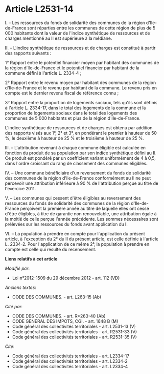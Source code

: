 # Article L2531-14

I. – Les ressources du fonds de solidarité des communes de la région d'Ile-de-France sont réparties entre les communes de
cette région de plus de 5 000 habitants dont la valeur de l'indice synthétique de ressources et de charges mentionné au II
est supérieure à la médiane.

II. – L'indice synthétique de ressources et de charges est constitué à partir des rapports suivants :

1° Rapport entre le potentiel financier moyen par habitant des communes de la région d'Ile-de-France et le potentiel
financier par habitant de la commune défini à l'article L. 2334-4 ;

2° Rapport entre le revenu moyen par habitant des communes de la région d'Ile-de-France et le revenu par habitant de la
commune. Le revenu pris en compte est le dernier revenu fiscal de référence connu ;

3° Rapport entre la proportion de logements sociaux, tels qu'ils sont définis à l'article L. 2334-17, dans le total des
logements de la commune et la proportion de logements sociaux dans le total des logements des communes de 5 000 habitants et
plus de la région d'Ile-de-France.

L'indice synthétique de ressources et de charges est obtenu par addition des rapports visés aux 1°, 2° et 3°, en pondérant le
premier à hauteur de 50 %, le deuxième à hauteur de 25 % et le troisième à hauteur de 25 %.

III. – L'attribution revenant à chaque commune éligible est calculée en fonction du produit de sa population par son indice
synthétique défini au II. Ce produit est pondéré par un coefficient variant uniformément de 4 à 0,5, dans l'ordre croissant
du rang de classement des communes éligibles.

IV. – Une commune bénéficiaire d'un reversement du fonds de solidarité des communes de la région d'Ile-de-France conformément
au II ne peut percevoir une attribution inférieure à 90 % de l'attribution perçue au titre de l'exercice 2011.

V. – Les communes qui cessent d'être éligibles au reversement des ressources du fonds de solidarité des communes de la région
d'Ile-de-France perçoivent la première année au titre de laquelle elles ont cessé d'être éligibles, à titre de garantie non
renouvelable, une attribution égale à la moitié de celle perçue l'année précédente. Les sommes nécessaires sont prélevées sur
les ressources du fonds avant application du I.

VI. – La population à prendre en compte pour l'application du présent article, à l'exception du 2° du II du présent article,
est celle définie à l'article L. 2334-2. Pour l'application de ce même 2°, la population à prendre en compte est celle qui
résulte du recensement.

**Liens relatifs à cet article**

_Modifié par_:

  - Loi n°2012-1509 du 29 décembre 2012 - art. 112 (VD)

_Anciens textes_:

  - CODE DES COMMUNES. - art. L263-15 (Ab)

_Cité par_:

  - CODE DES COMMUNES. - art. R*263-40 (Ab)
  - CODE GENERAL DES IMPOTS, CGI. - art. 1648 B (M)
  - Code général des collectivités territoriales - art. L2531-13 (V)
  - Code général des collectivités territoriales - art. R2531-33 (V)
  - Code général des collectivités territoriales - art. R2531-35 (V)

_Cite_:

  - Code général des collectivités territoriales - art. L2334-17
  - Code général des collectivités territoriales - art. L2334-2
  - Code général des collectivités territoriales - art. L2334-4
